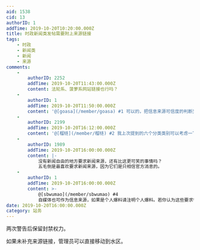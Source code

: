 ```yaml
---
aid: 1538
cid: 13
authorID: 1
addTime: 2019-10-20T10:20:00.000Z
title: 时政新闻类发帖需要附上来源链接
tags:
    - 时政
    - 新闻类
    - 新闻
    - 来源
comments:
    -
        authorID: 2252
        addTime: 2019-10-20T11:43:00.000Z
        content: 法轮系、菠萝系网站链接也行吗？
    -
        authorID: 1
        addTime: 2019-10-20T11:50:00.000Z
        content: '@[goasa](/member/goasa) #1 可以的，把信息来源可信度的判断交给用户。'
    -
        authorID: 2199
        addTime: 2019-10-20T16:12:00.000Z
        content: '@[榴梿](/member/榴梿) #2 我上次提到的六个分类类别可以考虑一下。目前人少分类工作相对更简单。'
    -
        authorID: 1989
        addTime: 2019-10-20T16:00:00.000Z
        content: |-
            没有新闻自由的地方要求新闻来源，还有比这更可笑的事情吗？  
            五毛倒是最喜欢要求新闻来源，因为它们是只相信官方消息的。
    -
        authorID: 1
        addTime: 2019-10-20T16:00:00.000Z
        content: >-
            @[sbwumao](/member/sbwumao) #4
            自媒体也可作为信息来源，如果是个人爆料请注明个人爆料。若你认为这些要求很无礼，可以去隔壁品葱。
date: 2019-10-20T16:00:00.000Z
category: 站务
---
```


两次警告后保留封禁权力。

如果未补充来源链接，管理员可以直接移动到水区。
